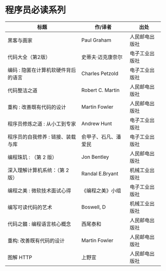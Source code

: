# 程序员必读系列

| 标题                                | 作/译者              | 出处           |
| ----------------------------------- | -------------------- | -------------- |
| 黑客与画家                          | Paul Graham          | 人民邮电出版社 |
| 代码大全（第2版）                   | 史蒂夫·迈克康奈尔    | 电子工业出版社 |
| 编码 : 隐匿在计算机软硬件背后的语言 | Charles Petzold      | 电子工业出版社 |
| 代码整洁之道                        | Robert C. Martin     | 人民邮电出版社 |
| 重构 : 改善既有代码的设计           | Martin Fowler        | 人民邮电出版社 |
| 程序员修炼之道 : 从小工到专家       | Andrew Hunt          | 电子工业出版社 |
| 程序员的自我修养 : 链接、装载与库   | 俞甲子、石凡、潘爱民 | 电子工业出版社 |
| 编程珠玑 : （第 2 版）              | Jon Bentley          | 人民邮电出版社 |
| 深入理解计算机系统：（第 2 版）     | Randal E.Bryant      | 机械工业出版社 |
| 编程之美 : 微软技术面试心得         | 《编程之美》小组     | 电子工业出版社 |
| 编写可读代码的艺术                  | Boswell, D           | 机械工业出版社 |
| 代码之髓 : 编程语言核心概念         | 西尾泰和             | 人民邮电出版社 |
| 重构: 改善既有代码的设计            | Martin Fowler        | 人民邮电出版社 |
| 图解 HTTP                           | 上野宣               | 人民邮电出版社 |